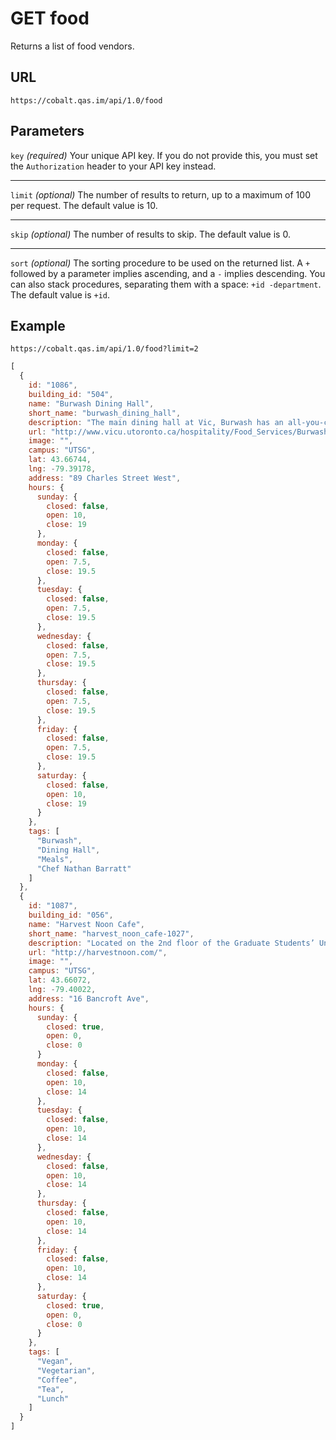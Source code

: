 # GET food

Returns a list of food vendors.

## URL

```
https://cobalt.qas.im/api/1.0/food
```

## Parameters

`key` _(required)_
Your unique API key. If you do not provide this, you must set the `Authorization` header to your API key instead.
- - -
`limit` _(optional)_
The number of results to return, up to a maximum of 100 per request. The default value is 10.
- - -
`skip` _(optional)_
The number of results to skip. The default value is 0.
- - -
`sort` _(optional)_
The sorting procedure to be used on the returned list. A `+` followed by a parameter implies ascending, and a `-` implies descending. You can also stack procedures, separating them with a space: `+id -department`. The default value is `+id`.

## Example

```
https://cobalt.qas.im/api/1.0/food?limit=2
```

```js
[
  {
    id: "1086",
    building_id: "504",
    name: "Burwash Dining Hall",
    short_name: "burwash_dining_hall",
    description: "The main dining hall at Vic, Burwash has an all-you-care-to-eat 5 week menu that is always rotating. Burwash and Ned’s cafe do not accept UeaT meal plans or flex dollars. Mon-Fri: 7:30-3:00 and 4:00-7:30 Sat-Sun: 10:00-3:00 and 4:00-7:00",
    url: "http://www.vicu.utoronto.ca/hospitality/Food_Services/Burwash_Dining_Hall.htm",
    image: "",
    campus: "UTSG",
    lat: 43.66744,
    lng: -79.39178,
    address: "89 Charles Street West",
    hours: {
      sunday: {
        closed: false,
        open: 10,
        close: 19
      },
      monday: {
        closed: false,
        open: 7.5,
        close: 19.5
      },
      tuesday: {
        closed: false,
        open: 7.5,
        close: 19.5
      },
      wednesday: {
        closed: false,
        open: 7.5,
        close: 19.5
      },
      thursday: {
        closed: false,
        open: 7.5,
        close: 19.5
      },
      friday: {
        closed: false,
        open: 7.5,
        close: 19.5
      },
      saturday: {
        closed: false,
        open: 10,
        close: 19
      }
    },
    tags: [
      "Burwash",
      "Dining Hall",
      "Meals",
      "Chef Nathan Barratt"
    ]
  },
  {
    id: "1087",
    building_id: "056",
    name: "Harvest Noon Cafe",
    short_name: "harvest_noon_cafe-1027",
    description: "Located on the 2nd floor of the Graduate Students’ Union at 16 Bancroft Ave., the cafe offers vegetarian & vegan options in a relaxed and inclusive space. Open for special programming, workshops, and select meals. Check website: harvestnoon.com",
    url: "http://harvestnoon.com/",
    image: "",
    campus: "UTSG",
    lat: 43.66072,
    lng: -79.40022,
    address: "16 Bancroft Ave",
    hours: {
      sunday: {
        closed: true,
        open: 0,
        close: 0
      }
      monday: {
        closed: false,
        open: 10,
        close: 14
      },
      tuesday: {
        closed: false,
        open: 10,
        close: 14
      },
      wednesday: {
        closed: false,
        open: 10,
        close: 14
      },
      thursday: {
        closed: false,
        open: 10,
        close: 14
      },
      friday: {
        closed: false,
        open: 10,
        close: 14
      },
      saturday: {
        closed: true,
        open: 0,
        close: 0
      }
    },
    tags: [
      "Vegan",
      "Vegetarian",
      "Coffee",
      "Tea",
      "Lunch"
    ]
  }
]
```
